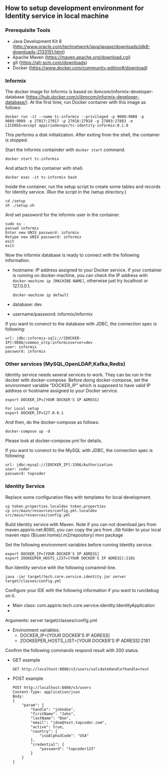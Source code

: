 ## How to setup development environment for Identity service in local machine

### Prerequisite Tools

- Java Development Kit 8 (http://www.oracle.com/technetwork/java/javase/downloads/jdk8-downloads-2133151.html)
- Apache Maven (https://maven.apache.org/download.cgi)
- git (https://git-scm.com/downloads)
- Docker (https://www.docker.com/community-edition#/download)


### Informix

The docker image for Informix is based on ibmcom/informix-developer-database (https://hub.docker.com/r/ibmcom/informix-developer-database/).
At the first time, run Docker container with this image as follows:

    docker run -it --name tc-informix --privileged -p 9088:9088 -p 9089:9089 -p 27017:27017 -p 27018:27018 -p 27883:27883 -e LICENSE=accept appiriodevops/tc-identity-informix:0.1.0

This performs a disk initialization. After exiting from the shell, the container is stopped.

Start the Informix containder with `docker start` command.

    docker start tc-informix

And attach to the container with shell.

    docker exec -it tc-informix bash

Inside the container, run the setup script to create some tables and records for Identity service. (Run the script in the /setup directory.)

    cd /setup
    sh ./setup.sh

And set password for the informix user in the container.

    sudo su - 
    passwd informix
    Enter new UNIX password: informix
    Retype new UNIX password: informix
    exit
    exit

Now the informix database is ready to connect with the following information.
- hostname: IP address assigned to your Docker service. If your container is running on docker-machine, you can check the IP address with `docker-machine ip [MACHINE-NAME]`, otherwise just try localhost or 127.0.0.1.

      docker-machine ip default

- database: dev
- username/password: informix/informix

If you want to conenct to the database with JDBC, the connection spec is following:

    url: jdbc:informix-sqli://[DOCKER-IP]:9088/common_oltp:informixserver=dev
    user: informix
    password: informix


### Other services (MySQL,OpenLDAP,Kafka,Redis)

Identity service needs several services to work. They can be run in the docker with docker-compose. 
Before doing docker-compose, set the environment variable "DOCKER_IP" which is supposed to have valid IP address or hostname assigned to your Docker service. 
	
	export DOCKER_IP=[YOUR DOCKER'S IP ADRESS]
	
	For Local setup
	export DOCKER_IP=127.0.0.1
	
And then, do the docker-compose as follows:

    docker-compose up -d

Please look at docker-compose.yml for details.

If you want to conenct to the MySQL with JDBC, the connection spec is following:

    url: jdbc:mysql://[DOCKER_IP]:3306/Authorization
    user: coder
    password: topcoder

### Identity Service

Replace some configuration files with templates for local development.
 
    cp token.properties.localdev token.properties
    cp src/main/resources/config.yml.localdev src/main/resources/config.yml

Build Identity service with Maven. Note if you can not download jars from maven.appirio.net:8080, you can copy the jars from *./lib* folder to your local maven repo (${user.home}/.m2/repository)
    mvn package

Set the following environment variables before running Identity service.

    export DOCKER_IP=[YOUR DOCKER'S IP ADRESS]
    export ZOOKEEPER_HOSTS_LIST=[YOUR DOCKER'S IP ADRESS]:2181

Run Identity service with the following comamnd-line.

    java -jar target/tech.core.service.identity.jar server target/classes/config.yml

Configure your IDE with the following information if you want to run/debug on it.

- Main class: com.appirio.tech.core.service.identity.IdentityApplication
-
Arguments: server target/classes/config.yml
- Environment variables:
    - DOCKER_IP=[YOUR DOCKER'S IP ADRESS]
    - ZOOKEEPER_HOSTS_LIST=[YOUR DOCKER'S IP ADRESS]:2181

Confirm the following commands respond result with 200 status.

- GET example

      GET http://localhost:8080/v3/users/validateHandle?handle=test

- POST example

      POST http://localhost:8080/v3/users
      Content-Type: application/json
      Body:
      {
          "param": {
              "handle": "johndoe",
              "firstName": "John",
              "lastName": "Doe",
              "email": "jdoe@test.topcoder.com",
              "active": true,
              "country": {
                  "isoAlpha3Code": "USA"
              },
              "credential": {
                  "password": "topcoder123"
              }
          }
      }

